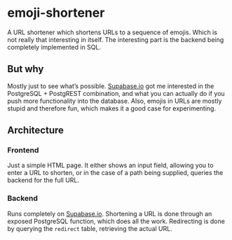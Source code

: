 # emoji-shortener

A URL shortener which shortens URLs to a sequence of emojis. Which is not really that interesting in itself. The interesting part is the backend being completely implemented in SQL.

## But why

Mostly just to see what’s possible. [Supabase.io](https://supabase.io) got me interested in the PostgreSQL + PostgREST combination, and what you can actually do if you push more functionality into the database. Also, emojis in URLs are mostly stupid and therefore fun, which makes it a good case for experimenting.

## Architecture

### Frontend

Just a simple HTML page. It either shows an input field, allowing you to enter a URL to shorten, or in the case of a path being supplied, queries the backend for the full URL.

### Backend

Runs completely on [Supabase.io](https://supabase.io). Shortening a URL is done through an exposed PostgreSQL function, which does all the work. Redirecting is done by querying the `redirect` table, retrieving the actual URL.

